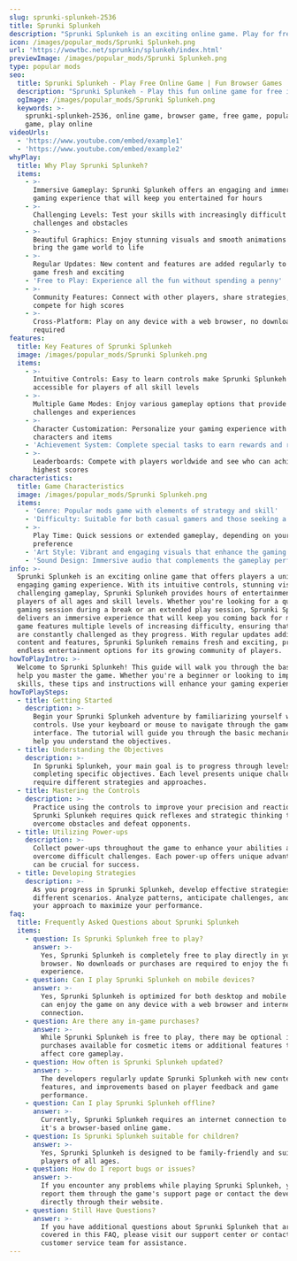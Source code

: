 ```yaml
---
slug: sprunki-splunkeh-2536
title: Sprunki Splunkeh
description: "Sprunki Splunkeh is an exciting online game. Play for free directly in your browser!"
icon: /images/popular_mods/Sprunki Splunkeh.png
url: 'https://wowtbc.net/sprunkin/splunkeh/index.html'
previewImage: /images/popular_mods/Sprunki Splunkeh.png
type: popular mods
seo:
  title: Sprunki Splunkeh - Play Free Online Game | Fun Browser Games
  description: "Sprunki Splunkeh - Play this fun online game for free in your browser. No download required!"
  ogImage: /images/popular_mods/Sprunki Splunkeh.png
  keywords: >-
    sprunki-splunkeh-2536, online game, browser game, free game, popular mods
    game, play online
videoUrls:
  - 'https://www.youtube.com/embed/example1'
  - 'https://www.youtube.com/embed/example2'
whyPlay:
  title: Why Play Sprunki Splunkeh?
  items:
    - >-
      Immersive Gameplay: Sprunki Splunkeh offers an engaging and immersive
      gaming experience that will keep you entertained for hours
    - >-
      Challenging Levels: Test your skills with increasingly difficult
      challenges and obstacles
    - >-
      Beautiful Graphics: Enjoy stunning visuals and smooth animations that
      bring the game world to life
    - >-
      Regular Updates: New content and features are added regularly to keep the
      game fresh and exciting
    - 'Free to Play: Experience all the fun without spending a penny'
    - >-
      Community Features: Connect with other players, share strategies, and
      compete for high scores
    - >-
      Cross-Platform: Play on any device with a web browser, no downloads
      required
features:
  title: Key Features of Sprunki Splunkeh
  image: /images/popular_mods/Sprunki Splunkeh.png
  items:
    - >-
      Intuitive Controls: Easy to learn controls make Sprunki Splunkeh
      accessible for players of all skill levels
    - >-
      Multiple Game Modes: Enjoy various gameplay options that provide different
      challenges and experiences
    - >-
      Character Customization: Personalize your gaming experience with unique
      characters and items
    - 'Achievement System: Complete special tasks to earn rewards and recognition'
    - >-
      Leaderboards: Compete with players worldwide and see who can achieve the
      highest scores
characteristics:
  title: Game Characteristics
  image: /images/popular_mods/Sprunki Splunkeh.png
  items:
    - 'Genre: Popular mods game with elements of strategy and skill'
    - 'Difficulty: Suitable for both casual gamers and those seeking a challenge'
    - >-
      Play Time: Quick sessions or extended gameplay, depending on your
      preference
    - 'Art Style: Vibrant and engaging visuals that enhance the gaming experience'
    - 'Sound Design: Immersive audio that complements the gameplay perfectly'
info: >-
  Sprunki Splunkeh is an exciting online game that offers players a unique and
  engaging gaming experience. With its intuitive controls, stunning visuals, and
  challenging gameplay, Sprunki Splunkeh provides hours of entertainment for
  players of all ages and skill levels. Whether you're looking for a quick
  gaming session during a break or an extended play session, Sprunki Splunkeh
  delivers an immersive experience that will keep you coming back for more. The
  game features multiple levels of increasing difficulty, ensuring that players
  are constantly challenged as they progress. With regular updates adding new
  content and features, Sprunki Splunkeh remains fresh and exciting, providing
  endless entertainment options for its growing community of players.
howToPlayIntro: >-
  Welcome to Sprunki Splunkeh! This guide will walk you through the basics and
  help you master the game. Whether you're a beginner or looking to improve your
  skills, these tips and instructions will enhance your gaming experience.
howToPlaySteps:
  - title: Getting Started
    description: >-
      Begin your Sprunki Splunkeh adventure by familiarizing yourself with the
      controls. Use your keyboard or mouse to navigate through the game
      interface. The tutorial will guide you through the basic mechanics and
      help you understand the objectives.
  - title: Understanding the Objectives
    description: >-
      In Sprunki Splunkeh, your main goal is to progress through levels by
      completing specific objectives. Each level presents unique challenges that
      require different strategies and approaches.
  - title: Mastering the Controls
    description: >-
      Practice using the controls to improve your precision and reaction time.
      Sprunki Splunkeh requires quick reflexes and strategic thinking to
      overcome obstacles and defeat opponents.
  - title: Utilizing Power-ups
    description: >-
      Collect power-ups throughout the game to enhance your abilities and
      overcome difficult challenges. Each power-up offers unique advantages that
      can be crucial for success.
  - title: Developing Strategies
    description: >-
      As you progress in Sprunki Splunkeh, develop effective strategies for
      different scenarios. Analyze patterns, anticipate challenges, and adapt
      your approach to maximize your performance.
faq:
  title: Frequently Asked Questions about Sprunki Splunkeh
  items:
    - question: Is Sprunki Splunkeh free to play?
      answer: >-
        Yes, Sprunki Splunkeh is completely free to play directly in your web
        browser. No downloads or purchases are required to enjoy the full game
        experience.
    - question: Can I play Sprunki Splunkeh on mobile devices?
      answer: >-
        Yes, Sprunki Splunkeh is optimized for both desktop and mobile play. You
        can enjoy the game on any device with a web browser and internet
        connection.
    - question: Are there any in-game purchases?
      answer: >-
        While Sprunki Splunkeh is free to play, there may be optional in-game
        purchases available for cosmetic items or additional features that don't
        affect core gameplay.
    - question: How often is Sprunki Splunkeh updated?
      answer: >-
        The developers regularly update Sprunki Splunkeh with new content,
        features, and improvements based on player feedback and game
        performance.
    - question: Can I play Sprunki Splunkeh offline?
      answer: >-
        Currently, Sprunki Splunkeh requires an internet connection to play as
        it's a browser-based online game.
    - question: Is Sprunki Splunkeh suitable for children?
      answer: >-
        Yes, Sprunki Splunkeh is designed to be family-friendly and suitable for
        players of all ages.
    - question: How do I report bugs or issues?
      answer: >-
        If you encounter any problems while playing Sprunki Splunkeh, you can
        report them through the game's support page or contact the developers
        directly through their website.
    - question: Still Have Questions?
      answer: >-
        If you have additional questions about Sprunki Splunkeh that aren't
        covered in this FAQ, please visit our support center or contact our
        customer service team for assistance.
---
```


